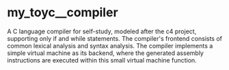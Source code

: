 # my_toyc__compiler
A C language compiler for self-study, modeled after the c4 project, supporting only if and while statements. 
The compiler's frontend consists of common lexical analysis and syntax analysis. 
The compiler implements a simple virtual machine as its backend, where the generated assembly instructions are executed within this small virtual machine function.